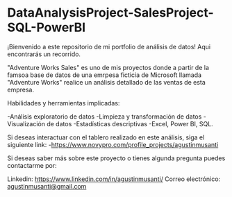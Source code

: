 # DataAnalysisProject-SalesProject-SQL-PowerBI

¡Bienvenido a este repositorio de mi portfolio de análisis de datos! Aqui encontrarás un recorrido.

"Adventure Works Sales" es uno de mis proyectos donde a partir de la famsoa base de datos de una emrpesa ficticia de Microsoft
llamada "Adventure Works" realice un análisis detallado de las ventas de esta empresa.

Habilidades y herramientas implicadas:

-Análisis exploratorio de datos
-Limpieza y transformación de datos
-Visualización de datos
-Estadísticas descriptivas
-Excel, Power BI, SQL.

Si deseas interactuar con el tablero realizado en este análisis, siga el siguiente link: 
-https://www.novypro.com/profile_projects/agustinmusanti

Si deseas saber más sobre este proyecto o tienes algunda pregunta puedes contactarme por:

Linkedin: https://www.linkedin.com/in/agustinmusanti/
Correo electrónico: agustinmusanti@gmail.com

